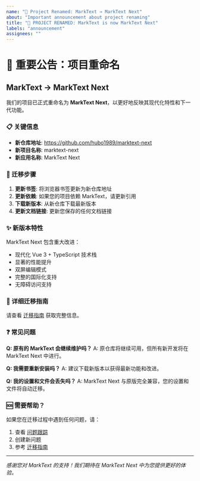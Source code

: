 ```yaml
---
name: "📢 Project Renamed: MarkText → MarkText Next"
about: "Important announcement about project renaming"
title: "📢 PROJECT RENAMED: MarkText is now MarkText Next"
labels: "announcement"
assignees: ""
---
```


# 🚨 重要公告：项目重命名

## MarkText → MarkText Next

我们的项目已正式重命名为 **MarkText Next**，以更好地反映其现代化特性和下一代功能。

### 📋 关键信息

- **新仓库地址**: https://github.com/hubo1989/marktext-next
- **新项目名称**: marktext-next
- **新应用名称**: MarkText Next

### 🔄 迁移步骤

1. **更新书签**: 将浏览器书签更新为新仓库地址
2. **更新依赖**: 如果您的项目依赖 MarkText，请更新引用
3. **下载新版本**: 从新仓库下载最新版本
4. **更新文档链接**: 更新您保存的任何文档链接

### ✨ 新版本特性

MarkText Next 包含重大改进：
- 现代化 Vue 3 + TypeScript 技术栈
- 显著的性能提升
- 双屏编辑模式
- 完整的国际化支持
- 无障碍访问支持

### 📖 详细迁移指南

请查看 [迁移指南](https://github.com/hubo1989/marktext-next/blob/main/MIGRATION_GUIDE.md) 获取完整信息。

### ❓ 常见问题

**Q: 原有的 MarkText 会继续维护吗？**
A: 原仓库将继续可用，但所有新开发将在 MarkText Next 中进行。

**Q: 我需要重新安装吗？**
A: 建议下载新版本以获得最新功能和改进。

**Q: 我的设置和文件会丢失吗？**
A: MarkText Next 与原版完全兼容，您的设置和文件将自动迁移。

### 🆘 需要帮助？

如果您在迁移过程中遇到任何问题，请：
1. 查看 [问题跟踪](https://github.com/hubo1989/marktext-next/issues)
2. 创建新问题
3. 参考 [迁移指南](https://github.com/hubo1989/marktext-next/blob/main/MIGRATION_GUIDE.md)

---

*感谢您对 MarkText 的支持！我们期待在 MarkText Next 中为您提供更好的体验。*
